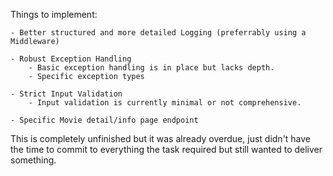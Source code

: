Things to implement:

    - Better structured and more detailed Logging (preferrably using a Middleware)
    
    - Robust Exception Handling
        - Basic exception handling is in place but lacks depth.
        - Specific exception types
    
    - Strict Input Validation
        - Input validation is currently minimal or not comprehensive.

    - Specific Movie detail/info page endpoint 

This is completely unfinished but it was already overdue, just didn't have the time to commit to everything the task required but still wanted to deliver something.

